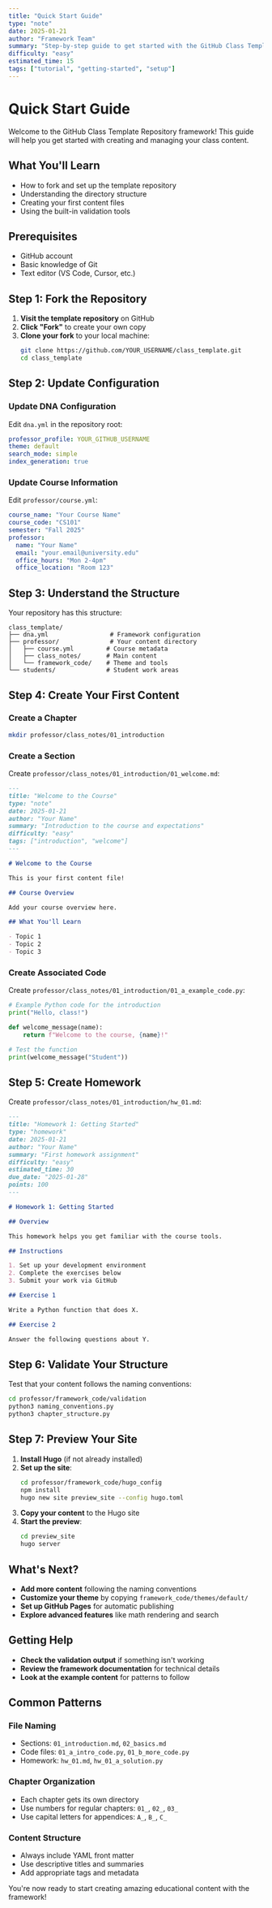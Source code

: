 ```yaml
---
title: "Quick Start Guide"
type: "note"
date: 2025-01-21
author: "Framework Team"
summary: "Step-by-step guide to get started with the GitHub Class Template Repository framework"
difficulty: "easy"
estimated_time: 15
tags: ["tutorial", "getting-started", "setup"]
---
```


# Quick Start Guide

Welcome to the GitHub Class Template Repository framework! This guide will help you get started with creating and managing your class content.

## What You'll Learn

- How to fork and set up the template repository
- Understanding the directory structure
- Creating your first content files
- Using the built-in validation tools

## Prerequisites

- GitHub account
- Basic knowledge of Git
- Text editor (VS Code, Cursor, etc.)

## Step 1: Fork the Repository

1. **Visit the template repository** on GitHub
2. **Click "Fork"** to create your own copy
3. **Clone your fork** to your local machine:
   ```bash
   git clone https://github.com/YOUR_USERNAME/class_template.git
   cd class_template
   ```

## Step 2: Update Configuration

### Update DNA Configuration

Edit `dna.yml` in the repository root:

```yaml
professor_profile: YOUR_GITHUB_USERNAME
theme: default
search_mode: simple
index_generation: true
```

### Update Course Information

Edit `professor/course.yml`:

```yaml
course_name: "Your Course Name"
course_code: "CS101"
semester: "Fall 2025"
professor:
  name: "Your Name"
  email: "your.email@university.edu"
  office_hours: "Mon 2-4pm"
  office_location: "Room 123"
```

## Step 3: Understand the Structure

Your repository has this structure:

```
class_template/
├── dna.yml                 # Framework configuration
├── professor/              # Your content directory
│   ├── course.yml         # Course metadata
│   ├── class_notes/       # Main content
│   └── framework_code/    # Theme and tools
└── students/              # Student work areas
```

## Step 4: Create Your First Content

### Create a Chapter

```bash
mkdir professor/class_notes/01_introduction
```

### Create a Section

Create `professor/class_notes/01_introduction/01_welcome.md`:

```markdown
---
title: "Welcome to the Course"
type: "note"
date: 2025-01-21
author: "Your Name"
summary: "Introduction to the course and expectations"
difficulty: "easy"
tags: ["introduction", "welcome"]
---

# Welcome to the Course

This is your first content file! 

## Course Overview

Add your course overview here.

## What You'll Learn

- Topic 1
- Topic 2
- Topic 3
```

### Create Associated Code

Create `professor/class_notes/01_introduction/01_a_example_code.py`:

```python
# Example Python code for the introduction
print("Hello, class!")

def welcome_message(name):
    return f"Welcome to the course, {name}!"

# Test the function
print(welcome_message("Student"))
```

## Step 5: Create Homework

Create `professor/class_notes/01_introduction/hw_01.md`:

```markdown
---
title: "Homework 1: Getting Started"
type: "homework"
date: 2025-01-21
author: "Your Name"
summary: "First homework assignment"
difficulty: "easy"
estimated_time: 30
due_date: "2025-01-28"
points: 100
---

# Homework 1: Getting Started

## Overview

This homework helps you get familiar with the course tools.

## Instructions

1. Set up your development environment
2. Complete the exercises below
3. Submit your work via GitHub

## Exercise 1

Write a Python function that does X.

## Exercise 2

Answer the following questions about Y.
```

## Step 6: Validate Your Structure

Test that your content follows the naming conventions:

```bash
cd professor/framework_code/validation
python3 naming_conventions.py
python3 chapter_structure.py
```

## Step 7: Preview Your Site

1. **Install Hugo** (if not already installed)
2. **Set up the site**:
   ```bash
   cd professor/framework_code/hugo_config
   npm install
   hugo new site preview_site --config hugo.toml
   ```
3. **Copy your content** to the Hugo site
4. **Start the preview**:
   ```bash
   cd preview_site
   hugo server
   ```

## What's Next?

- **Add more content** following the naming conventions
- **Customize your theme** by copying `framework_code/themes/default/`
- **Set up GitHub Pages** for automatic publishing
- **Explore advanced features** like math rendering and search

## Getting Help

- **Check the validation output** if something isn't working
- **Review the framework documentation** for technical details
- **Look at the example content** for patterns to follow

## Common Patterns

### File Naming
- Sections: `01_introduction.md`, `02_basics.md`
- Code files: `01_a_intro_code.py`, `01_b_more_code.py`
- Homework: `hw_01.md`, `hw_01_a_solution.py`

### Chapter Organization
- Each chapter gets its own directory
- Use numbers for regular chapters: `01_`, `02_`, `03_`
- Use capital letters for appendices: `A_`, `B_`, `C_`

### Content Structure
- Always include YAML front matter
- Use descriptive titles and summaries
- Add appropriate tags and metadata

You're now ready to start creating amazing educational content with the framework! 